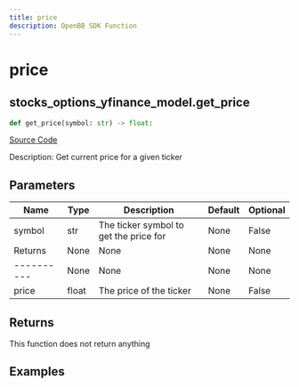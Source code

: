 ```yaml
---
title: price
description: OpenBB SDK Function
---
```


# price

## stocks_options_yfinance_model.get_price

```python title='openbb_terminal/stocks/options/yfinance_model.py'
def get_price(symbol: str) -> float:
```
[Source Code](https://github.com/OpenBB-finance/OpenBBTerminal/tree/main/openbb_terminal/stocks/options/yfinance_model.py#L258)

Description: Get current price for a given ticker

## Parameters

| Name | Type | Description | Default | Optional |
| ---- | ---- | ----------- | ------- | -------- |
| symbol | str | The ticker symbol to get the price for | None | False |
| Returns | None | None | None | None |
| ---------- | None | None | None | None |
| price | float | The price of the ticker | None | False |

## Returns

This function does not return anything

## Examples

